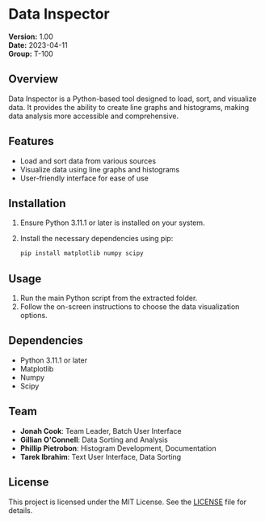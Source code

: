 # Data Inspector

**Version:** 1.00  
**Date:** 2023-04-11  
**Group:** T-100

## Overview

Data Inspector is a Python-based tool designed to load, sort, and visualize data. It provides the ability to create line graphs and histograms, making data analysis more accessible and comprehensive.

## Features

- Load and sort data from various sources
- Visualize data using line graphs and histograms
- User-friendly interface for ease of use

## Installation

1. Ensure Python 3.11.1 or later is installed on your system.
2. Install the necessary dependencies using pip:

   ```bash
   pip install matplotlib numpy scipy
   ```

## Usage

1. Run the main Python script from the extracted folder.
2. Follow the on-screen instructions to choose the data visualization options.

## Dependencies

- Python 3.11.1 or later
- Matplotlib
- Numpy
- Scipy

## Team

- **Jonah Cook**: Team Leader, Batch User Interface
- **Gillian O'Connell**: Data Sorting and Analysis
- **Phillip Pietrobon**: Histogram Development, Documentation
- **Tarek Ibrahim**: Text User Interface, Data Sorting

## License

This project is licensed under the MIT License. See the [LICENSE](LICENSE) file for details.
